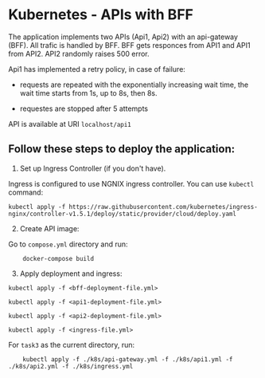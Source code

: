 # Kubernetes - APIs with BFF

The application implements two APIs (Api1, Api2) with an api-gateway (BFF). All trafic is handled by BFF. BFF gets responces from API1 and API1 from API2. API2 randomly raises 500 error.

Api1 has implemented a retry policy, in case of failure:

- requests are repeated with the exponentially increasing wait time, the wait time starts from 1s, up to 8s, then 8s.
    
- requestes are stopped after 5 attempts

API is available at URI `localhost/api1` 


Follow these steps to deploy the application:
---

1. Set up Ingress Controller (if you don't have).

Ingress is configured to use NGNIX ingress controller. You can use `kubectl` command:
  
```
kubectl apply -f https://raw.githubusercontent.com/kubernetes/ingress-nginx/controller-v1.5.1/deploy/static/provider/cloud/deploy.yaml
```
  
2. Create API image:
      
Go to `compose.yml` directory and run:
	
```
    docker-compose build
```
  
3. Apply deployment and ingress:

`kubectl apply -f <bff-deployment-file.yml>`
    
`kubectl apply -f <api1-deployment-file.yml>`

`kubectl apply -f <api2-deployment-file.yml>`
    
`kubectl apply -f <ingress-file.yml>`
  
For `task3` as the current directory, run:
  
```
    kubectl apply -f ./k8s/api-gateway.yml -f ./k8s/api1.yml -f ./k8s/api2.yml -f ./k8s/ingress.yml
```

